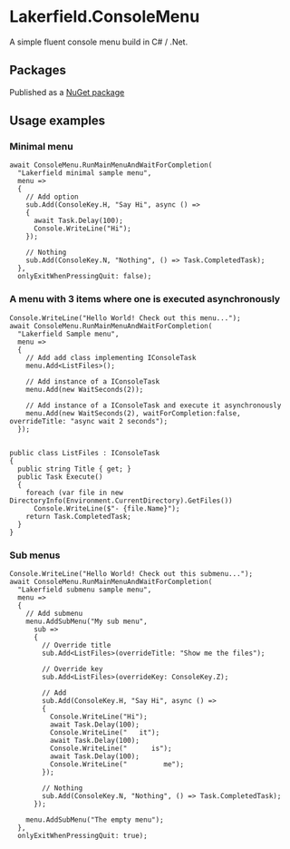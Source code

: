 # Lakerfield.ConsoleMenu
A simple fluent console menu build in C# / .Net. 

## Packages
Published as a [NuGet package](https://www.nuget.org/packages/Lakerfield.ConsoleMenu)

## Usage examples

### Minimal menu

    await ConsoleMenu.RunMainMenuAndWaitForCompletion(
      "Lakerfield minimal sample menu", 
      menu =>
      {
        // Add option
        sub.Add(ConsoleKey.H, "Say Hi", async () =>
        {
          await Task.Delay(100);
          Console.WriteLine("Hi");
        });

        // Nothing
        sub.Add(ConsoleKey.N, "Nothing", () => Task.CompletedTask);
      }, 
      onlyExitWhenPressingQuit: false);


### A menu with 3 items where one is executed asynchronously

    Console.WriteLine("Hello World! Check out this menu...");
    await ConsoleMenu.RunMainMenuAndWaitForCompletion(
      "Lakerfield Sample menu", 
      menu =>
      {
        // Add add class implementing IConsoleTask
        menu.Add<ListFiles>();

        // Add instance of a IConsoleTask
        menu.Add(new WaitSeconds(2));

        // Add instance of a IConsoleTask and execute it asynchronously
        menu.Add(new WaitSeconds(2), waitForCompletion:false, overrideTitle: "async wait 2 seconds");
      });


    public class ListFiles : IConsoleTask
    {
      public string Title { get; }
      public Task Execute()
      {
        foreach (var file in new DirectoryInfo(Environment.CurrentDirectory).GetFiles())
          Console.WriteLine($"- {file.Name}");
        return Task.CompletedTask;
      }
    }

### Sub menus

    Console.WriteLine("Hello World! Check out this submenu...");
    await ConsoleMenu.RunMainMenuAndWaitForCompletion(
      "Lakerfield submenu sample menu", 
      menu =>
      {
        // Add submenu
        menu.AddSubMenu("My sub menu",
          sub =>
          {
            // Override title
            sub.Add<ListFiles>(overrideTitle: "Show me the files");

            // Override key
            sub.Add<ListFiles>(overrideKey: ConsoleKey.Z);

            // Add 
            sub.Add(ConsoleKey.H, "Say Hi", async () =>
            {
              Console.WriteLine("Hi");
              await Task.Delay(100);
              Console.WriteLine("   it");
              await Task.Delay(100);
              Console.WriteLine("      is");
              await Task.Delay(100);
              Console.WriteLine("         me");
            });

            // Nothing
            sub.Add(ConsoleKey.N, "Nothing", () => Task.CompletedTask);
          });

        menu.AddSubMenu("The empty menu");
      }, 
      onlyExitWhenPressingQuit: true);



